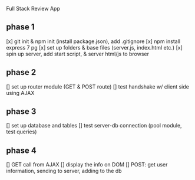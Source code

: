 Full Stack Review App

phase 1
---
[x] git init & npm init (install package.json), add .gitignore
[x] npm install express 7 pg
[x] set up folders & base files (server.js, index.html etc.)
[x] spin up server, add start script, & server html/js to browser

phase 2
---
[] set up router module (GET & POST route)
[] test handshake w/ client side using AJAX

phase 3
---
[] set up database and tables
[] test server-db connection (pool module, test queries)

phase 4
---
[] GET call from AJAX
[] display the info on DOM
[] POST: get user information, sending to server, adding to the db
